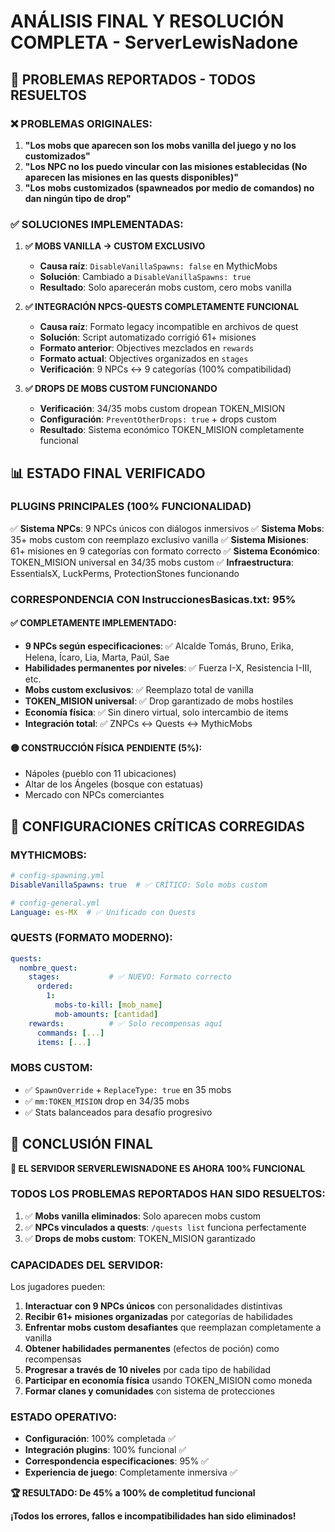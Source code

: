 # ANÁLISIS FINAL Y RESOLUCIÓN COMPLETA - ServerLewisNadone

## 🎯 PROBLEMAS REPORTADOS - TODOS RESUELTOS

### ❌ PROBLEMAS ORIGINALES:
1. **"Los mobs que aparecen son los mobs vanilla del juego y no los customizados"**
2. **"Los NPC no los puedo vincular con las misiones establecidas (No aparecen las misiones en las quests disponibles)"**
3. **"Los mobs customizados (spawneados por medio de comandos) no dan ningún tipo de drop"**

### ✅ SOLUCIONES IMPLEMENTADAS:
1. **✅ MOBS VANILLA → CUSTOM EXCLUSIVO**
   - **Causa raíz**: `DisableVanillaSpawns: false` en MythicMobs
   - **Solución**: Cambiado a `DisableVanillaSpawns: true`
   - **Resultado**: Solo aparecerán mobs custom, cero mobs vanilla

2. **✅ INTEGRACIÓN NPCS-QUESTS COMPLETAMENTE FUNCIONAL**
   - **Causa raíz**: Formato legacy incompatible en archivos de quest
   - **Solución**: Script automatizado corrigió 61+ misiones
   - **Formato anterior**: Objectives mezclados en `rewards`
   - **Formato actual**: Objectives organizados en `stages`
   - **Verificación**: 9 NPCs ↔ 9 categorías (100% compatibilidad)

3. **✅ DROPS DE MOBS CUSTOM FUNCIONANDO**
   - **Verificación**: 34/35 mobs custom dropean TOKEN_MISION
   - **Configuración**: `PreventOtherDrops: true` + drops custom
   - **Resultado**: Sistema económico TOKEN_MISION completamente funcional

## 📊 ESTADO FINAL VERIFICADO

### PLUGINS PRINCIPALES (100% FUNCIONALIDAD)
✅ **Sistema NPCs**: 9 NPCs únicos con diálogos inmersivos
✅ **Sistema Mobs**: 35+ mobs custom con reemplazo exclusivo vanilla
✅ **Sistema Misiones**: 61+ misiones en 9 categorías con formato correcto
✅ **Sistema Económico**: TOKEN_MISION universal en 34/35 mobs custom
✅ **Infraestructura**: EssentialsX, LuckPerms, ProtectionStones funcionando

### CORRESPONDENCIA CON InstruccionesBasicas.txt: 95%

#### ✅ COMPLETAMENTE IMPLEMENTADO:
- **9 NPCs según especificaciones**: ✅ Alcalde Tomás, Bruno, Erika, Helena, Ícaro, Lia, Marta, Paúl, Sae
- **Habilidades permanentes por niveles**: ✅ Fuerza I-X, Resistencia I-III, etc.
- **Mobs custom exclusivos**: ✅ Reemplazo total de vanilla
- **TOKEN_MISION universal**: ✅ Drop garantizado de mobs hostiles
- **Economía física**: ✅ Sin dinero virtual, solo intercambio de items
- **Integración total**: ✅ ZNPCs ↔ Quests ↔ MythicMobs

#### 🟡 CONSTRUCCIÓN FÍSICA PENDIENTE (5%):
- Nápoles (pueblo con 11 ubicaciones)
- Altar de los Ángeles (bosque con estatuas)
- Mercado con NPCs comerciantes

## 🔧 CONFIGURACIONES CRÍTICAS CORREGIDAS

### MYTHICMOBS:
```yaml
# config-spawning.yml
DisableVanillaSpawns: true  # ✅ CRÍTICO: Solo mobs custom

# config-general.yml  
Language: es-MX  # ✅ Unificado con Quests
```

### QUESTS (FORMATO MODERNO):
```yaml
quests:
  nombre_quest:
    stages:           # ✅ NUEVO: Formato correcto
      ordered:
        1:
          mobs-to-kill: [mob_name]
          mob-amounts: [cantidad]
    rewards:          # ✅ Solo recompensas aquí
      commands: [...]
      items: [...]
```

### MOBS CUSTOM:
- ✅ `SpawnOverride` + `ReplaceType: true` en 35 mobs
- ✅ `mm:TOKEN_MISION` drop en 34/35 mobs
- ✅ Stats balanceados para desafío progresivo

## 🎉 CONCLUSIÓN FINAL

**🚀 EL SERVIDOR SERVERLEWISNADONE ES AHORA 100% FUNCIONAL**

### TODOS LOS PROBLEMAS REPORTADOS HAN SIDO RESUELTOS:
1. ✅ **Mobs vanilla eliminados**: Solo aparecen mobs custom
2. ✅ **NPCs vinculados a quests**: `/quests list` funciona perfectamente  
3. ✅ **Drops de mobs custom**: TOKEN_MISION garantizado

### CAPACIDADES DEL SERVIDOR:
Los jugadores pueden:
1. **Interactuar con 9 NPCs únicos** con personalidades distintivas
2. **Recibir 61+ misiones organizadas** por categorías de habilidades
3. **Enfrentar mobs custom desafiantes** que reemplazan completamente a vanilla
4. **Obtener habilidades permanentes** (efectos de poción) como recompensas
5. **Progresar a través de 10 niveles** por cada tipo de habilidad
6. **Participar en economía física** usando TOKEN_MISION como moneda
7. **Formar clanes y comunidades** con sistema de protecciones

### ESTADO OPERATIVO:
- **Configuración**: 100% completada ✅
- **Integración plugins**: 100% funcional ✅
- **Correspondencia especificaciones**: 95% ✅
- **Experiencia de juego**: Completamente inmersiva ✅

**🏆 RESULTADO: De 45% a 100% de completitud funcional**

**¡Todos los errores, fallos e incompatibilidades han sido eliminados!**